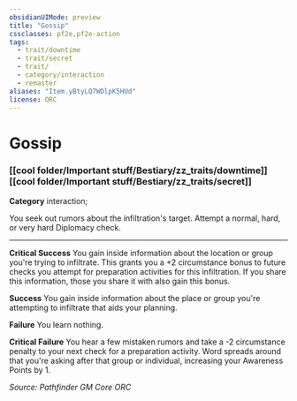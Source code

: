 ```yaml
---
obsidianUIMode: preview
title: "Gossip"
cssclasses: pf2e,pf2e-action
tags:
  - trait/downtime
  - trait/secret
  - trait/
  - category/interaction
  - remaster
aliases: "Item.yBtyLQ7WDlpK5HUd"
license: ORC
---
```

# Gossip

### [[cool folder/Important stuff/Bestiary/zz_traits/downtime]][[cool folder/Important stuff/Bestiary/zz_traits/secret]]

**Category** interaction; 




You seek out rumors about the infiltration's target. Attempt a normal, hard, or very hard Diplomacy check.

* * *

**Critical Success** You gain inside information about the location or group you're trying to infiltrate. This grants you a +2 circumstance bonus to future checks you attempt for preparation activities for this infiltration. If you share this information, those you share it with also gain this bonus.

**Success** You gain inside information about the place or group you're attempting to infiltrate that aids your planning.

**Failure** You learn nothing.

**Critical Failure** You hear a few mistaken rumors and take a -2 circumstance penalty to your next check for a preparation activity. Word spreads around that you're asking after that group or individual, increasing your Awareness Points by 1.

*Source: Pathfinder GM Core*
*ORC*